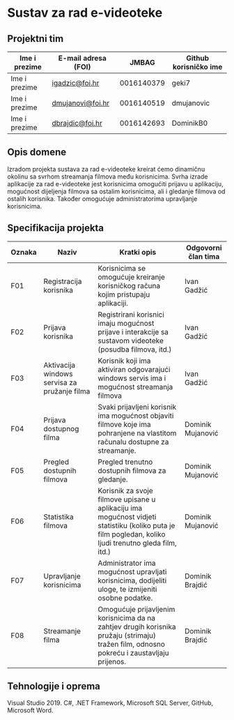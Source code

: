# Sustav za rad e-videoteke

## Projektni tim

Ime i prezime | E-mail adresa (FOI) | JMBAG      | Github korisničko ime
------------  | ------------------- | -----      | ---------------------
Ime i prezime | igadzic@foi.hr      | 0016140379 | geki7
Ime i prezime | dmujanovi@foi.hr    | 0016140519 | dmujanovic
Ime i prezime | dbrajdic@foi.hr     | 0016142693 | DominikB0

## Opis domene
Izradom projekta sustava za rad e-videoteke kreirat ćemo dinamičnu okolinu sa svrhom streamanja filmova među korisnicima. Svrha izrade aplikacije za rad e-videoteke jest korisnicima omogućiti prijavu u aplikaciju, mogućnost dijeljenja filmova sa ostalim korisnicima, ali i gledanje filmova od ostalih korisnika. Također omogućuje administratorima upravljanje korisnicima.

## Specifikacija projekta

Oznaka | Naziv | Kratki opis | Odgovorni član tima
------ | ----- | ----------- | -------------------
F01    | Registracija korisnika | Korisnicima se omogućuje kreiranje korisničkog računa kojim pristupaju aplikaciji.  | Ivan Gadžić
F02    | Prijava korisnika       | Registrirani korisnici imaju mogućnost prijave i interakcije sa sustavom videoteke (posudba filmova, itd.) | Ivan Gadžić
F03    | Aktivacija windows servisa za pružanje filma | Korisnik koji ima aktiviran odgovarajući windows servis ima i mogućnost streamanja filmova | Ivan Gadžić
F04    | Prijava dostupnog filma  | Svaki prijavljeni korisnik ima mogućnost objaviti filmove koje ima pohranjene na vlastitom računalu dostupne za streamanje. | Dominik Mujanović
F05    | Pregled dostupnih filmova | Pregled trenutno dostupnih filmova za gledanje.| Dominik Mujanović
F06    | Statistika filmova | Korisnik za svoje filmove upisane u aplikaciju ima mogućnost vidjeti statistiku (koliko puta je film pogledan, koliko ljudi trenutno gleda film, itd.) | Dominik Mujanović
F07    | Upravljanje korisnicima  | Administrator ima mogućnost upravljati korisnicima, dodijeliti uloge, te izmijeniti osobne podatke. | Dominik Brajdić
F08    | Streamanje filma | Omogućuje prijavljenim korisnicima da na zahtjev drugih korisnika pružaju (strimaju) tražen film, odnosno pokreću i zaustavljaju prijenos. | Dominik Brajdić


## Tehnologije i oprema
Visual Studio 2019. C#, .NET Framework, Microsoft SQL Server, GitHub, Microsoft Word.
